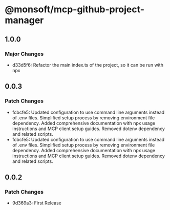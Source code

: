 # @monsoft/mcp-github-project-manager

## 1.0.0

### Major Changes

- d33d5f6: Refactor the main index.ts of the project, so it can be run with npx

## 0.0.3

### Patch Changes

- fcbcfe5: Updated configuration to use command line arguments instead of .env files. Simplified setup process by removing environment file dependency. Added comprehensive documentation with npx usage instructions and MCP client setup guides. Removed dotenv dependency and related scripts.
- fcbcfe5: Updated configuration to use command line arguments instead of .env files. Simplified setup process by removing environment file dependency. Added comprehensive documentation with npx usage instructions and MCP client setup guides. Removed dotenv dependency and related scripts.

## 0.0.2

### Patch Changes

- 9d369a3: First Release
